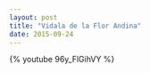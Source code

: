 ```yaml
---
layout: post
title: "Vidala de la Flor Andina"
date: 2015-09-24
---
```


{% youtube 96y_FlGihVY %}
